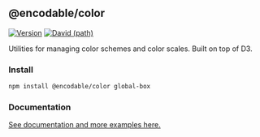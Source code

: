 ## @encodable/color

[![Version](https://img.shields.io/npm/v/@encodable/color.svg?style=flat)](https://img.shields.io/npm/v/@encodable/color.svg?style=flat)
[![David (path)](https://img.shields.io/david/kristw/encodable.svg?path=packages%2Fencodable-color&style=flat-square)](https://david-dm.org/kristw/encodable?path=packages/encodable-color)

Utilities for managing color schemes and color scales.
Built on top of D3.

### Install

```sh
npm install @encodable/color global-box
```

### Documentation

[See documentation and more examples here.](https://encodable.vercel.app/)
